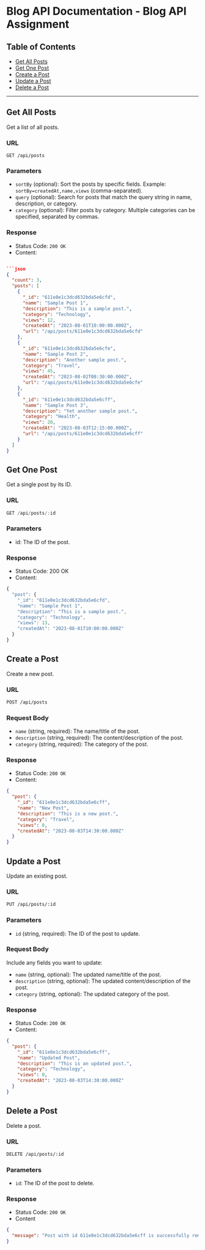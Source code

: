 # Blog API Documentation - Blog API Assignment

## Table of Contents

- [Get All Posts](#get-all-posts)
- [Get One Post](#get-one-post)
- [Create a Post](#create-a-post)
- [Update a Post](#update-a-post)
- [Delete a Post](#delete-a-post)

---

## Get All Posts

Get a list of all posts.

### URL

```
GET /api/posts
```

### Parameters

- `sortBy` (optional): Sort the posts by specific fields. Example: `sortBy=createdAt,name,views` (comma-separated).
- `query` (optional): Search for posts that match the query string in name, description, or category.
- `category` (optional): Filter posts by category. Multiple categories can be specified, separated by commas.

### Response

- Status Code: `200 OK`
- Content:

````json

```json
{
  "count": 3,
  "posts": [
    {
      "_id": "611e0e1c3dcd632bda5e6cfd",
      "name": "Sample Post 1",
      "description": "This is a sample post.",
      "category": "Technology",
      "views": 12,
      "createdAt": "2023-08-01T10:00:00.000Z",
      "url": "/api/posts/611e0e1c3dcd632bda5e6cfd"
    },
    {
      "_id": "611e0e1c3dcd632bda5e6cfe",
      "name": "Sample Post 2",
      "description": "Another sample post.",
      "category": "Travel",
      "views": 45,
      "createdAt": "2023-08-02T08:30:00.000Z",
      "url": "/api/posts/611e0e1c3dcd632bda5e6cfe"
    },
    {
      "_id": "611e0e1c3dcd632bda5e6cff",
      "name": "Sample Post 3",
      "description": "Yet another sample post.",
      "category": "Health",
      "views": 20,
      "createdAt": "2023-08-03T12:15:00.000Z",
      "url": "/api/posts/611e0e1c3dcd632bda5e6cff"
    }
  ]
}
````

## Get One Post

Get a single post by its ID.

### URL

```js
GET /api/posts/:id
```

### Parameters

- id: The ID of the post.

### Response

- Status Code: 200 OK
- Content:

```js
{
  "post": {
    "_id": "611e0e1c3dcd632bda5e6cfd",
    "name": "Sample Post 1",
    "description": "This is a sample post.",
    "category": "Technology",
    "views": 13,
    "createdAt": "2023-08-01T10:00:00.000Z"
  }
}
```

## Create a Post

Create a new post.

### URL

```bash
POST /api/posts
```

### Request Body

- `name` (string, required): The name/title of the post.
- `description` (string, required): The content/description of the post.
- `category` (string, required): The category of the post.

### Response

- Status Code: `200 OK`
- Content:

```json
{
  "post": {
    "_id": "611e0e1c3dcd632bda5e6cff",
    "name": "New Post",
    "description": "This is a new post.",
    "category": "Travel",
    "views": 0,
    "createdAt": "2023-08-03T14:30:00.000Z"
  }
}
```

## Update a Post

Update an existing post.

### URL

```bash
PUT /api/posts/:id
```

### Parameters

- `id` (string, required): The ID of the post to update.

### Request Body

Include any fields you want to update:

- `name` (string, optional): The updated name/title of the post.
- `description` (string, optional): The updated content/description of the post.
- `category` (string, optional): The updated category of the post.

### Response

- Status Code: `200 OK`
- Content:

```json
{
  "post": {
    "_id": "611e0e1c3dcd632bda5e6cff",
    "name": "Updated Post",
    "description": "This is an updated post.",
    "category": "Technology",
    "views": 0,
    "createdAt": "2023-08-03T14:30:00.000Z"
  }
}
```

## Delete a Post

Delete a post.

### URL

```bash
DELETE /api/posts/:id
```

### Parameters

- `id`: The ID of the post to delete.

### Response

- Status Code: `200 OK`
- Content

```json
{
  "message": "Post with id 611e0e1c3dcd632bda5e6cff is successfully removed"
}
```
